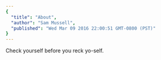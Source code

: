 ```yaml
---
{
  "title": "About",
  "author": "Sam Mussell",
  "published": "Wed Mar 09 2016 22:00:51 GMT-0800 (PST)"
}
---
```


Check yourself before you reck yo-self.

